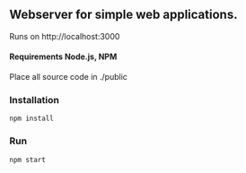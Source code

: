 ## Webserver for simple web applications.
Runs on http://localhost:3000
#### Requirements Node.js, NPM
Place all source code in ./public
### Installation
``` npm install ```
### Run
``` npm start ```
